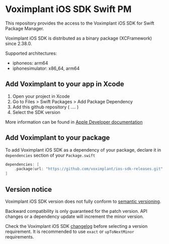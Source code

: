 # Voximplant iOS SDK Swift PM

This repository provides the access to the Voximplant iOS SDK for Swift Package Manager. 

Voximplant iOS SDK is distributed as a binary package (XCFramework) since 2.38.0.

Supported architectures:
- iphoneos: arm64
- iphonesimulator: x86_64, arm64


## Add Voximplant to your app in Xcode

1. Open your project in Xcode
2. Go to Files > Swift Packages > Add Package Dependency
3. Add this github repository ( .... )
4. Select the SDK version 

More information can be found in [Apple Developer documentation](https://developer.apple.com/documentation/swift_packages/adding_package_dependencies_to_your_app)

## Add Voximplant to your package

To add Voximplant iOS SDK as a dependency of your package, declare it in `dependencies` section of your `Package.swift`

```swift
dependencies: [
    .package(url: "https://github.com/voximplant/ios-sdk-releases.git", .upToNextMinor(from: "2.54.0"))
]
```

## Version notice

Voximplant iOS SDK version does not fully conform to [semantic versioning](https://www.semver.org/). 

Backward compatibility is only guaranteed for the patch version. API changes or a dependency update will increment the minor version.

Check the Voximplant iOS SDK [changelog](https://voximplant.com/docs/references/iossdk/changelog) before selecting a version requirement. It is recommended to use `exact` or `upToNextMinor` requirements.
